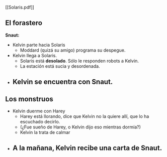 [[Solaris.pdf]]

## El forastero

**Snaut:** 

- Kelvin parte hacia Solaris
	- Moddard (quizá su amigo) programa su despegue.
- Kelvin llega a Solaris.
	- Solaris está **desolado**. Sólo le responden robots a Kelvin.
	- La estación está sucia y desordenada.
- Kelvin se encuentra con **Snaut**.
	- 

## Los monstruos

- Kelvin duerme con Harey
	- Harey está llorando, dice que Kelvin no la quiere allí, que lo ha escuchado decirlo.
	- (¿Fue sueño de Harey, o Kelvin dijo eso mientras dormía?)
	- Kelvin la trata de calmar
- A la mañana, Kelvin recibe una **carta de Snaut**.
	- 